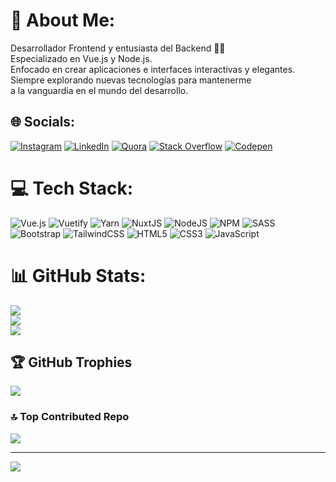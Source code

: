 # 💫 About Me:
Desarrollador Frontend y entusiasta del Backend 🧑‍💻<br>Especializado en Vue.js y Node.js.<br>Enfocado en crear aplicaciones e interfaces interactivas y elegantes.<br>Siempre explorando nuevas tecnologías para mantenerme<br>a la vanguardia en el mundo del desarrollo.


## 🌐 Socials:
[![Instagram](https://img.shields.io/badge/Instagram-%23E4405F.svg?logo=Instagram&logoColor=white)](https://instagram.com/ehldev) [![LinkedIn](https://img.shields.io/badge/LinkedIn-%230077B5.svg?logo=linkedin&logoColor=white)](https://linkedin.com/in/erick-huamani-lomparte-87066117b) [![Quora](https://img.shields.io/badge/Quora-%23B92B27.svg?logo=Quora&logoColor=white)](https://quora.com/profile/Erick-8) [![Stack Overflow](https://img.shields.io/badge/-Stackoverflow-FE7A16?logo=stack-overflow&logoColor=white)](https://stackoverflow.com/users/11080379/ehldev) [![Codepen](https://img.shields.io/badge/Codepen-000000?style=for-the-badge&logo=codepen&logoColor=white)](https://codepen.io/ehldev) 

# 💻 Tech Stack:
![Vue.js](https://img.shields.io/badge/vuejs-%2335495e.svg?style=for-the-badge&logo=vuedotjs&logoColor=%234FC08D) ![Vuetify](https://img.shields.io/badge/Vuetify-1867C0?style=for-the-badge&logo=vuetify&logoColor=AEDDFF) ![Yarn](https://img.shields.io/badge/yarn-%232C8EBB.svg?style=for-the-badge&logo=yarn&logoColor=white) ![NuxtJS](https://img.shields.io/badge/Nuxt-black?style=for-the-badge&logo=nuxt.js&logoColor=white) ![NodeJS](https://img.shields.io/badge/node.js-6DA55F?style=for-the-badge&logo=node.js&logoColor=white) ![NPM](https://img.shields.io/badge/NPM-%23000000.svg?style=for-the-badge&logo=npm&logoColor=white) ![SASS](https://img.shields.io/badge/SASS-hotpink.svg?style=for-the-badge&logo=SASS&logoColor=white) ![Bootstrap](https://img.shields.io/badge/bootstrap-%23563D7C.svg?style=for-the-badge&logo=bootstrap&logoColor=white) ![TailwindCSS](https://img.shields.io/badge/tailwindcss-%2338B2AC.svg?style=for-the-badge&logo=tailwind-css&logoColor=white) ![HTML5](https://img.shields.io/badge/html5-%23E34F26.svg?style=for-the-badge&logo=html5&logoColor=white) ![CSS3](https://img.shields.io/badge/css3-%231572B6.svg?style=for-the-badge&logo=css3&logoColor=white) ![JavaScript](https://img.shields.io/badge/javascript-%23323330.svg?style=for-the-badge&logo=javascript&logoColor=%23F7DF1E)
# 📊 GitHub Stats:
![](https://github-readme-stats.vercel.app/api?username=ehldev&theme=dark&hide_border=false&include_all_commits=false&count_private=false)<br/>
![](https://github-readme-streak-stats.herokuapp.com/?user=ehldev&theme=dark&hide_border=false)<br/>
![](https://github-readme-stats.vercel.app/api/top-langs/?username=ehldev&theme=dark&hide_border=false&include_all_commits=false&count_private=false&layout=compact)

## 🏆 GitHub Trophies
![](https://github-profile-trophy.vercel.app/?username=ehldev&theme=radical&no-frame=false&no-bg=false&margin-w=4)

### 🔝 Top Contributed Repo
![](https://github-contributor-stats.vercel.app/api?username=ehldev&limit=5&theme=dark&combine_all_yearly_contributions=true)

---
[![](https://visitcount.itsvg.in/api?id=ehldev&icon=0&color=0)](https://visitcount.itsvg.in)

<!-- Proudly created with GPRM ( https://gprm.itsvg.in ) -->
